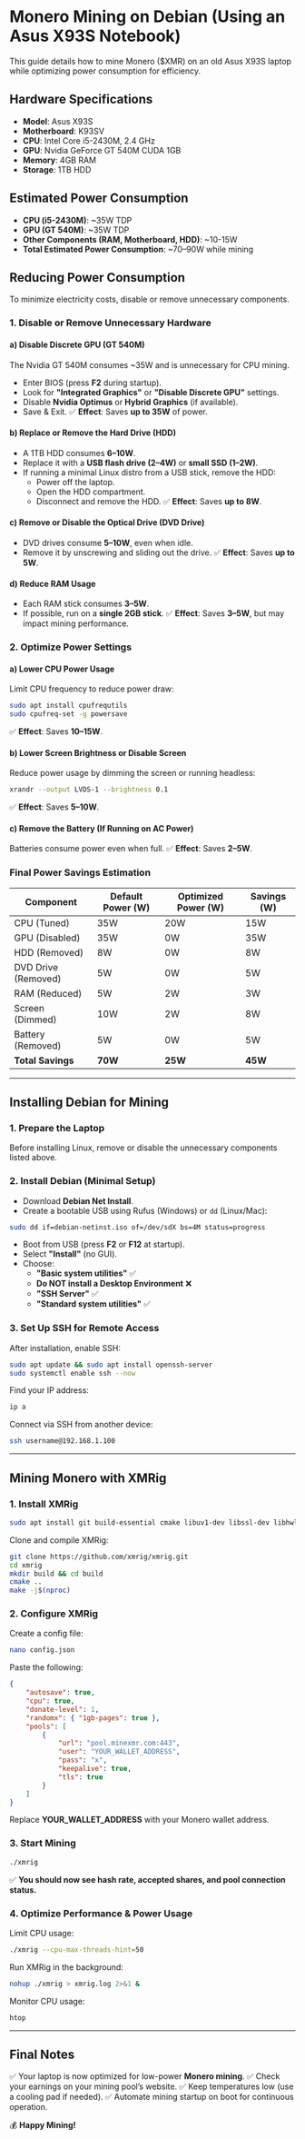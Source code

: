 # Monero Mining on Debian (Using an Asus X93S Notebook)

This guide details how to mine Monero ($XMR) on an old Asus X93S laptop while optimizing power consumption for efficiency.

## **Hardware Specifications**
- **Model**: Asus X93S
- **Motherboard**: K93SV
- **CPU**: Intel Core i5-2430M, 2.4 GHz
- **GPU**: Nvidia GeForce GT 540M CUDA 1GB
- **Memory**: 4GB RAM
- **Storage**: 1TB HDD

## **Estimated Power Consumption**
- **CPU (i5-2430M)**: ~35W TDP
- **GPU (GT 540M)**: ~35W TDP
- **Other Components (RAM, Motherboard, HDD)**: ~10-15W
- **Total Estimated Power Consumption**: ~70–90W while mining

## **Reducing Power Consumption**
To minimize electricity costs, disable or remove unnecessary components.

### **1. Disable or Remove Unnecessary Hardware**
#### **a) Disable Discrete GPU (GT 540M)**
The Nvidia GT 540M consumes ~35W and is unnecessary for CPU mining.
- Enter BIOS (press **F2** during startup).
- Look for **"Integrated Graphics"** or **"Disable Discrete GPU"** settings.
- Disable **Nvidia Optimus** or **Hybrid Graphics** (if available).
- Save & Exit.
✅ **Effect**: Saves **up to 35W** of power.

#### **b) Replace or Remove the Hard Drive (HDD)**
- A 1TB HDD consumes **6–10W**.
- Replace it with a **USB flash drive (2–4W)** or **small SSD (1–2W)**.
- If running a minimal Linux distro from a USB stick, remove the HDD:
  - Power off the laptop.
  - Open the HDD compartment.
  - Disconnect and remove the HDD.
✅ **Effect**: Saves **up to 8W**.

#### **c) Remove or Disable the Optical Drive (DVD Drive)**
- DVD drives consume **5–10W**, even when idle.
- Remove it by unscrewing and sliding out the drive.
✅ **Effect**: Saves **up to 5W**.

#### **d) Reduce RAM Usage**
- Each RAM stick consumes **3–5W**.
- If possible, run on a **single 2GB stick**.
✅ **Effect**: Saves **3–5W**, but may impact mining performance.

### **2. Optimize Power Settings**
#### **a) Lower CPU Power Usage**
Limit CPU frequency to reduce power draw:
```sh
sudo apt install cpufrequtils
sudo cpufreq-set -g powersave
```
✅ **Effect**: Saves **10–15W**.

#### **b) Lower Screen Brightness or Disable Screen**
Reduce power usage by dimming the screen or running headless:
```sh
xrandr --output LVDS-1 --brightness 0.1
```
✅ **Effect**: Saves **5–10W**.

#### **c) Remove the Battery (If Running on AC Power)**
Batteries consume power even when full.
✅ **Effect**: Saves **2–5W**.

### **Final Power Savings Estimation**
| Component            | Default Power (W) | Optimized Power (W) | Savings (W) |
|---------------------|-----------------|-----------------|------------|
| CPU (Tuned)        | 35W             | 20W             | 15W        |
| GPU (Disabled)     | 35W             | 0W              | 35W        |
| HDD (Removed)      | 8W              | 0W              | 8W         |
| DVD Drive (Removed)| 5W              | 0W              | 5W         |
| RAM (Reduced)      | 5W              | 2W              | 3W         |
| Screen (Dimmed)    | 10W             | 2W              | 8W         |
| Battery (Removed)  | 5W              | 0W              | 5W         |
| **Total Savings**  | **70W**         | **25W**         | **45W**    |

---

## **Installing Debian for Mining**
### **1. Prepare the Laptop**
Before installing Linux, remove or disable the unnecessary components listed above.

### **2. Install Debian (Minimal Setup)**
- Download **Debian Net Install**.
- Create a bootable USB using Rufus (Windows) or `dd` (Linux/Mac):
```sh
sudo dd if=debian-netinst.iso of=/dev/sdX bs=4M status=progress
```
- Boot from USB (press **F2** or **F12** at startup).
- Select **"Install"** (no GUI).
- Choose:
  - **"Basic system utilities"** ✅
  - **Do NOT install a Desktop Environment** ❌
  - **"SSH Server"** ✅
  - **"Standard system utilities"** ✅

### **3. Set Up SSH for Remote Access**
After installation, enable SSH:
```sh
sudo apt update && sudo apt install openssh-server
sudo systemctl enable ssh --now
```
Find your IP address:
```sh
ip a
```
Connect via SSH from another device:
```sh
ssh username@192.168.1.100
```

---

## **Mining Monero with XMRig**
### **1. Install XMRig**
```sh
sudo apt install git build-essential cmake libuv1-dev libssl-dev libhwloc-dev
```
Clone and compile XMRig:
```sh
git clone https://github.com/xmrig/xmrig.git
cd xmrig
mkdir build && cd build
cmake ..
make -j$(nproc)
```

### **2. Configure XMRig**
Create a config file:
```sh
nano config.json
```
Paste the following:
```json
{
    "autosave": true,
    "cpu": true,
    "donate-level": 1,
    "randomx": { "1gb-pages": true },
    "pools": [
        {
            "url": "pool.minexmr.com:443",
            "user": "YOUR_WALLET_ADDRESS",
            "pass": "x",
            "keepalive": true,
            "tls": true
        }
    ]
}
```
Replace **YOUR_WALLET_ADDRESS** with your Monero wallet address.

### **3. Start Mining**
```sh
./xmrig
```
✅ **You should now see hash rate, accepted shares, and pool connection status.**

### **4. Optimize Performance & Power Usage**
Limit CPU usage:
```sh
./xmrig --cpu-max-threads-hint=50
```
Run XMRig in the background:
```sh
nohup ./xmrig > xmrig.log 2>&1 &
```
Monitor CPU usage:
```sh
htop
```

---

## **Final Notes**
✅ Your laptop is now optimized for low-power **Monero mining**.
✅ Check your earnings on your mining pool’s website.
✅ Keep temperatures low (use a cooling pad if needed).
✅ Automate mining startup on boot for continuous operation.

💰 **Happy Mining!**

